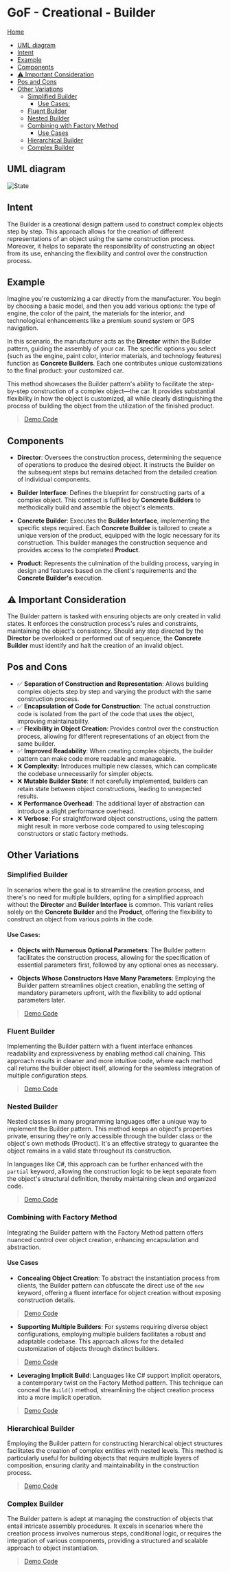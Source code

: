 # GoF - Creational - Builder

[Home](../../../README.md)


- [UML diagram](#uml-diagram)
- [Intent](#intent)
- [Example](#example)
- [Components](#components)
- [:warning: Important Consideration](#warning-important-consideration)
- [Pos and Cons](#pos-and-cons)
- [Other Variations](#other-variations)
  - [Simplified Builder](#simplified-builder)
    - [Use Cases:](#use-cases)
  - [Fluent Builder](#fluent-builder)
  - [Nested Builder](#nested-builder)
  - [Combining with Factory Method](#combining-with-factory-method)
    - [Use Cases](#use-cases-1)
  - [Hierarchical Builder](#hierarchical-builder)
  - [Complex Builder](#complex-builder)



## UML diagram
![State](https://www.dofactory.com/img/diagrams/net/builder.png)



## Intent

The Builder is a creational design pattern used to construct complex objects step by step. This approach allows for the creation of different representations of an object using the same construction process. Moreover, it helps to separate the responsibility of constructing an object from its use, enhancing the flexibility and control over the construction process.



## Example

Imagine you're customizing a car directly from the manufacturer. You begin by choosing a basic model, and then you add various options: the type of engine, the color of the paint, the materials for the interior, and technological enhancements like a premium sound system or GPS navigation.

In this scenario, the manufacturer acts as the **Director** within the Builder pattern, guiding the assembly of your car. The specific options you select (such as the engine, paint color, interior materials, and technology features) function as **Concrete Builders**. Each one contributes unique customizations to the final product: your customized car.

This method showcases the Builder pattern's ability to facilitate the step-by-step construction of a complex object—the car. It provides substantial flexibility in how the object is customized, all while clearly distinguishing the process of building the object from the utilization of the finished product.

> [Demo Code](./Dotnet/ClassicBuilder/Program.cs)



## Components

- **Director**: Oversees the construction process, determining the sequence of operations to produce the desired object. It instructs the Builder on the subsequent steps but remains detached from the detailed creation of individual components.

- **Builder Interface**: Defines the blueprint for constructing parts of a complex object. This contract is fulfilled by **Concrete Builders** to methodically build and assemble the object's elements.

- **Concrete Builder**: Executes the **Builder Interface**, implementing the specific steps required. Each **Concrete Builder** is tailored to create a unique version of the product, equipped with the logic necessary for its construction. This builder manages the construction sequence and provides access to the completed **Product**.

- **Product**: Represents the culmination of the building process, varying in design and features based on the client's requirements and the **Concrete Builder's** execution.



## :warning: Important Consideration

The Builder pattern is tasked with ensuring objects are only created in valid states. It enforces the construction process's rules and constraints, maintaining the object's consistency. Should any step directed by the **Director** be overlooked or performed out of sequence, the **Concrete Builder** must identify and halt the creation of an invalid object.



## Pos and Cons

- ✅ **Separation of Construction and Representation**: Allows building complex objects step by step and varying the product with the same construction process.
- ✅ **Encapsulation of Code for Construction**: The actual construction code is isolated from the part of the code that uses the object, improving maintainability.
- ✅ **Flexibility in Object Creation**: Provides control over the construction process, allowing for different representations of an object from the same builder.
- ✅ **Improved Readability**: When creating complex objects, the builder pattern can make code more readable and manageable.
- ❌ **Complexity:** Introduces multiple new classes, which can complicate the codebase unnecessarily for simpler objects.
- ❌ **Mutable Builder State**: If not carefully implemented, builders can retain state between object constructions, leading to unexpected results.
- ❌ **Performance Overhead**: The additional layer of abstraction can introduce a slight performance overhead.
- ❌ **Verbose**: For straightforward object constructions, using the pattern might result in more verbose code compared to using telescoping constructors or static factory methods.



## Other Variations


### Simplified Builder

In scenarios where the goal is to streamline the creation process, and there's no need for multiple builders, opting for a simplified approach without the **Director** and **Builder Interface** is common. This variant relies solely on the **Concrete Builder** and the **Product**, offering the flexibility to construct an object from various points in the code.

#### Use Cases:

- **Objects with Numerous Optional Parameters**: The Builder pattern facilitates the construction process, allowing for the specification of essential parameters first, followed by any optional ones as necessary.

- **Objects Whose Constructors Have Many Parameters**: Employing the Builder pattern streamlines object creation, enabling the setting of mandatory parameters upfront, with the flexibility to add optional parameters later.

> [Demo Code](./Dotnet/SimplifiedBuilder/Program.cs)


### Fluent Builder

Implementing the Builder pattern with a fluent interface enhances readability and expressiveness by enabling method call chaining. This approach results in cleaner and more intuitive code, where each method call returns the builder object itself, allowing for the seamless integration of multiple configuration steps.

> [Demo Code](./Dotnet/FluentBuilder/Program.cs)


### Nested Builder

Nested classes in many programming languages offer a unique way to implement the Builder pattern. This method keeps an object's properties private, ensuring they're only accessible through the builder class or the object's own methods (Product). It's an effective strategy to guarantee the object remains in a valid state throughout its construction.

In languages like C#, this approach can be further enhanced with the `partial` keyword, allowing the construction logic to be kept separate from the object's structural definition, thereby maintaining clean and organized code.

> [Demo Code](./Dotnet/NestedBuilder/Program.cs)


### Combining with Factory Method

Integrating the Builder pattern with the Factory Method pattern offers nuanced control over object creation, enhancing encapsulation and abstraction.

#### Use Cases

- **Concealing Object Creation**: To abstract the instantiation process from clients, the Builder pattern can obfuscate the direct use of the `new` keyword, offering a fluent interface for object creation without exposing construction details.

> [Demo Code](./Dotnet/FactoryBuilder/Program.cs)

- **Supporting Multiple Builders**: For systems requiring diverse object configurations, employing multiple builders facilitates a robust and adaptable codebase. This approach allows for the detailed customization of objects through distinct builders.

> [Demo Code](./Dotnet/FactoryMultiBuilders/Program.cs)

- **Leveraging Implicit Build**: Languages like C# support implicit operators, a contemporary twist on the Factory Method pattern. This technique can conceal the `Build()` method, streamlining the object creation process into a more implicit operation.

> [Demo Code](./Dotnet/ImplicitBuild/Program.cs)


### Hierarchical Builder

Employing the Builder pattern for constructing hierarchical object structures facilitates the creation of complex entities with nested levels. This method is particularly useful for building objects that require multiple layers of composition, ensuring clarity and maintainability in the construction process.

> [Demo Code](./Dotnet/HierarchicalBuilder/Program.cs)


### Complex Builder

The Builder pattern is adept at managing the construction of objects that entail intricate assembly procedures. It excels in scenarios where the creation process involves numerous steps, conditional logic, or requires the integration of various components, providing a structured and scalable approach to object instantiation.

> [Demo Code](./Dotnet/ComplexBuilder/Program.cs)